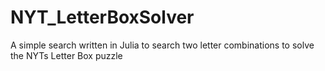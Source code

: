 # NYT_LetterBoxSolver
A simple search written in Julia to search two letter combinations to solve the NYTs Letter Box puzzle
